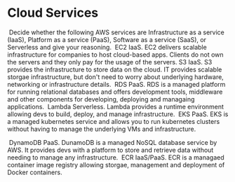 # Cloud Services
​
Decide whether the following AWS services are Infrastructure as a service (IaaS), Platform as a service (PaaS), Software as a service (SaaS), or Serverless and give your reasoning.
​
EC2
IaaS. EC2 delivers scalable infrastructure for companies to host cloud-based apps. Clients do not own the servers and they only pay for the usage of the servers.
​
S3
IaaS. S3 provides the infrastructure to store data on the cloud. IT provides scalable storgae infrastructure, but don't need to worry about underlying hardware, networking or infrastructure details.
​
RDS
PaaS. RDS is a managed platform for running relational databases and offers development tools, middleware and other components for developing, deploying and managaing applications.
​
Lambda
Serverless. Lambda provides a runtime environment allowing devs to build, deploy, and manage infrastructure.
​
EKS
PaaS. EKS is a managed kubernetes service and allows you to run kubernetes clusters without having to manage the underlying VMs and infrastructure.

​
DynamoDB
PaaS. DunamoDB is a managed NoSQL database service by AWS. It provides devs with a platform to store and retrieve data without needing to manage any infrastructure.
​
ECR
IaaS/PaaS. ECR is a managaed container image registry allowing storgae, management and deployment of Docker containers. 
